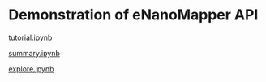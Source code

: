 # Demonstration of eNanoMapper API

[tutorial.ipynb](tutorial.ipynb)

[summary.ipynb](summary.ipynb)

[explore.ipynb](explore.ipynb)
